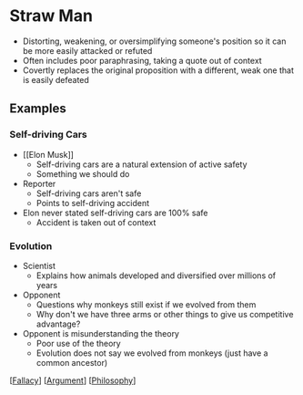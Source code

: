 # Straw Man

- Distorting, weakening, or oversimplifying someone's position so it can be more easily attacked or refuted
- Often includes poor paraphrasing, taking a quote out of context
- Covertly replaces the original proposition with a different, weak one that is easily defeated

## Examples

### Self-driving Cars

- [[Elon Musk]]
  - Self-driving cars are a natural extension of active safety
  - Something we should do
- Reporter
  - Self-driving cars aren't safe
  - Points to self-driving accident
- Elon never stated self-driving cars are 100% safe
  - Accident is taken out of context

### Evolution

- Scientist
  - Explains how animals developed and diversified over millions of years
- Opponent
  - Questions why monkeys still exist if we evolved from them
  - Why don't we have three arms or other things to give us competitive advantage?
- Opponent is misunderstanding the theory
  - Poor use of the theory
  - Evolution does not say we evolved from monkeys (just have a common ancestor)

[[Fallacy]] [[Argument]] [[Philosophy]]

[//begin]: # "Autogenerated link references for markdown compatibility"
[fallacy]: fallacy "Fallacy"
[argument]: argument "Arguments"
[philosophy]: philosophy "Philosophy"
[//end]: # "Autogenerated link references"